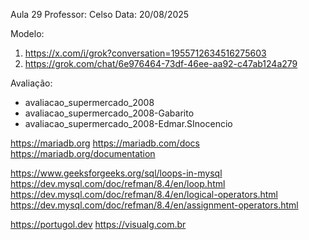 Aula 29 
Professor: Celso 
Data: 20/08/2025 


Modelo: 
1. https://x.com/i/grok?conversation=1955712634516275603 
2. https://grok.com/chat/6e976464-73df-46ee-aa92-c47ab124a279 


Avaliação: 
 - avaliacao_supermercado_2008 
 - avaliacao_supermercado_2008-Gabarito 
 - avaliacao_supermercado_2008-Edmar.SInocencio 





https://mariadb.org 
https://mariadb.com/docs 
https://mariadb.org/documentation 

https://www.geeksforgeeks.org/sql/loops-in-mysql 
https://dev.mysql.com/doc/refman/8.4/en/loop.html 
https://dev.mysql.com/doc/refman/8.4/en/logical-operators.html 
https://dev.mysql.com/doc/refman/8.4/en/assignment-operators.html 

https://portugol.dev 
https://visualg.com.br 






